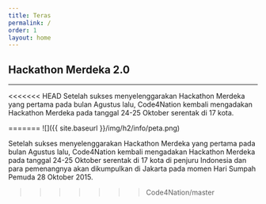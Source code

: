 ```yaml
---
title: Teras
permalink: /
order: 1
layout: home
---
```


## Hackathon Merdeka 2.0
- - -

<<<<<<< HEAD
Setelah sukses menyelenggarakan Hackathon Merdeka yang pertama pada bulan Agustus lalu,
Code4Nation kembali mengadakan Hackathon Merdeka pada tanggal 24-25 Oktober serentak di 17 kota. 


=======
![]({{ site.baseurl }}/img/h2/info/peta.png)

Setelah sukses menyelenggarakan Hackathon Merdeka yang pertama pada bulan Agustus lalu, Code4Nation kembali mengadakan Hackathon Merdeka pada tanggal 24-25 Oktober serentak di 17 kota di penjuru Indonesia dan para pemenangnya akan dikumpulkan di Jakarta pada momen Hari Sumpah Pemuda 28 Oktober 2015.
>>>>>>> Code4Nation/master
